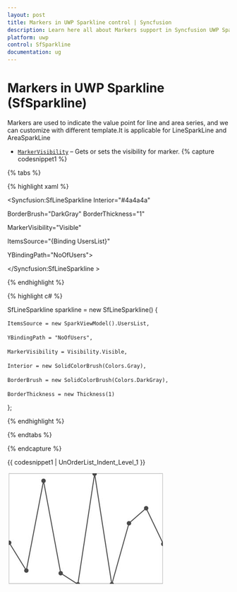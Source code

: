 ```yaml
---
layout: post
title: Markers in UWP Sparkline control | Syncfusion
description: Learn here all about Markers support in Syncfusion UWP Sparkline (SfSparkline) control and more.
platform: uwp
control: SfSparkline
documentation: ug
---
```

# Markers in UWP Sparkline (SfSparkline)

Markers are used to indicate the value point for line and area series, and we can customize with different template.It is applicable for LineSparkLine and AreaSparkLine

* [`MarkerVisibility`](https://help.syncfusion.com/cr/uwp/Syncfusion.UI.Xaml.Charts.MarkerBase.html#Syncfusion_UI_Xaml_Charts_MarkerBase_MarkerVisibility) – Gets or sets the visibility for marker.
{% capture codesnippet1 %}

{% tabs %}

{% highlight xaml %}

<Syncfusion:SfLineSparkline  Interior="#4a4a4a"   

BorderBrush="DarkGray"  BorderThickness="1"    

MarkerVisibility="Visible" 

ItemsSource="{Binding UsersList}" 

YBindingPath="NoOfUsers">

</Syncfusion:SfLineSparkline >

{% endhighlight %}

{% highlight c# %}

SfLineSparkline sparkline = new SfLineSparkline()
{

    ItemsSource = new SparkViewModel().UsersList,

    YBindingPath = "NoOfUsers",

    MarkerVisibility = Visibility.Visible,

    Interior = new SolidColorBrush(Colors.Gray),

    BorderBrush = new SolidColorBrush(Colors.DarkGray),

    BorderThickness = new Thickness(1)

};

{% endhighlight %}

{% endtabs %}

{% endcapture %}

{{ codesnippet1 | UnOrderList_Indent_Level_1 }} 

![Marker visibility](Markers_images/Markers_img1.jpeg)


